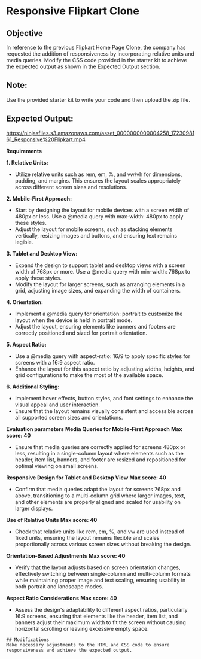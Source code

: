 # Responsive Flipkart Clone

## Objective
In reference to the previous Flipkart Home Page Clone, the company has requested the addition of responsiveness by incorporating relative units and media queries. Modify the CSS code provided in the starter kit to achieve the expected output as shown in the Expected Output section.

## Note:
Use the provided starter kit to write your code and then upload the zip file.

## Expected Output:
https://ninjasfiles.s3.amazonaws.com/asset_0000000000004258_1723098161_Responsive%20Flipkart.mp4


**Requirements**

**1. Relative Units:**
- Utilize relative units such as rem, em, %, and vw/vh for dimensions, padding, and margins. This ensures the layout scales appropriately across different screen sizes and resolutions.

**2. Mobile-First Approach:**
- Start by designing the layout for mobile devices with a screen width of 480px or less. Use a @media query with max-width: 480px to apply these styles.
- Adjust the layout for mobile screens, such as stacking elements vertically, resizing images and buttons, and ensuring text remains legible.

**3. Tablet and Desktop View:**
- Expand the design to support tablet and desktop views with a screen width of 768px or more. Use a @media query with min-width: 768px to apply these styles.
- Modify the layout for larger screens, such as arranging elements in a grid, adjusting image sizes, and expanding the width of containers.

**4. Orientation:**
- Implement a @media query for orientation: portrait to customize the layout when the device is held in portrait mode.
- Adjust the layout, ensuring elements like banners and footers are correctly positioned and sized for portrait orientation.

**5. Aspect Ratio:**
- Use a @media query with aspect-ratio: 16/9 to apply specific styles for screens with a 16:9 aspect ratio.
- Enhance the layout for this aspect ratio by adjusting widths, heights, and grid configurations to make the most of the available space.

**6. Additional Styling:**
- Implement hover effects, button styles, and font settings to enhance the visual appeal and user interaction.
- Ensure that the layout remains visually consistent and accessible across all supported screen sizes and orientations.

**Evaluation parameters**
**Media Queries for Mobile-First Approach**  **Max score: 40**
- Ensure that media queries are correctly applied for screens 480px or less, resulting in a single-column layout where elements such as the header, item list, banners, and footer are resized and repositioned for optimal viewing on small screens.

**Responsive Design for Tablet and Desktop View** **Max score: 40**
- Confirm that media queries adapt the layout for screens 768px and above, transitioning to a multi-column grid where larger images, text, and other elements are properly aligned and scaled for usability on larger displays.

**Use of Relative Units**   **Max score: 40**
- Check that relative units like rem, em, %, and vw are used instead of fixed units, ensuring the layout remains flexible and scales proportionally across various screen sizes without breaking the design. 

**Orientation-Based Adjustments** **Max score: 40**
- Verify that the layout adjusts based on screen orientation changes, effectively switching between single-column and multi-column formats while maintaining proper image and text scaling, ensuring usability in both portrait and landscape modes.

**Aspect Ratio Considerations**   **Max score: 40**
- Assess the design's adaptability to different aspect ratios, particularly 16:9 screens, ensuring that elements like the header, item list, and banners adjust their maximum width to fit the screen without causing horizontal scrolling or leaving excessive empty space.


```
## Modifications
Make necessary adjustments to the HTML and CSS code to ensure responsiveness and achieve the expected output.
